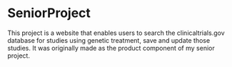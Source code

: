 # SeniorProject
This project is a website that enables users to search the clinicaltrials.gov database for studies using genetic treatment, save and update those studies.
It was originally made as the product component of my senior project.
